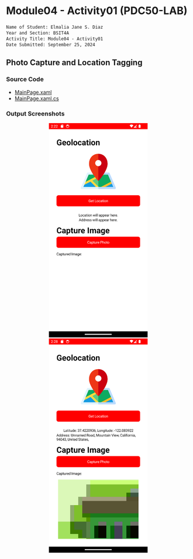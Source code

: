 # Module04 - Activity01 (PDC50-LAB)

    Name of Student: Elmalia Jane S. Diaz
    Year and Section: BSIT4A
    Activity Title: Module04 - Activity01
    Date Submitted: September 25, 2024

## Photo Capture and Location Tagging
### Source Code
- [MainPage.xaml](Module04Activity01/MainPage.xaml)
- [MainPage.xaml.cs](Module04Activity01/MainPage.xaml.cs)
### Output Screenshots
<p align="center">
    <img src="Screenshots/UI.png" alt="UI" width="270" height="585">
    <img src="Screenshots/Output.png" alt="Output" width="270" height="585">
</p>
